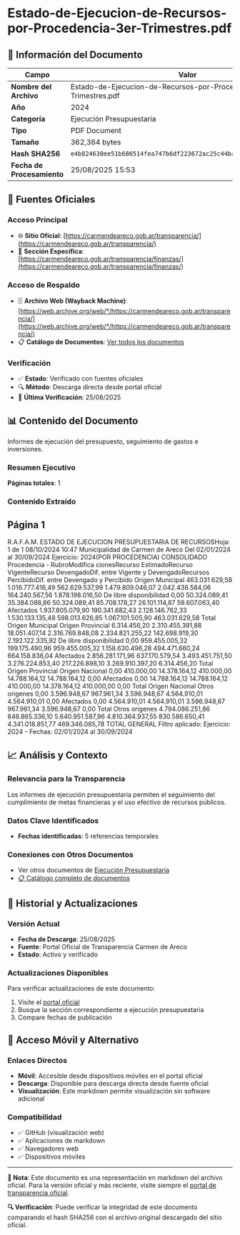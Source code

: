 # Estado-de-Ejecucion-de-Recursos-por-Procedencia-3er-Trimestres.pdf

## 📄 Información del Documento

| Campo | Valor |
|-------|--------|
| **Nombre del Archivo** | Estado-de-Ejecucion-de-Recursos-por-Procedencia-3er-Trimestres.pdf |
| **Año** | 2024 |
| **Categoría** | Ejecución Presupuestaria |
| **Tipo** | PDF Document |
| **Tamaño** | 362,364 bytes |
| **Hash SHA256** | `e4b824630ee51b686514fea747b6df223672ac25c44bad7eb15f326524188a73` |
| **Fecha de Procesamiento** | 25/08/2025 15:53 |

## 🔗 Fuentes Oficiales

### Acceso Principal
- 🌐 **Sitio Oficial**: [https://carmendeareco.gob.ar/transparencia/](https://carmendeareco.gob.ar/transparencia/)
- 📁 **Sección Específica**: [https://carmendeareco.gob.ar/transparencia/finanzas/](https://carmendeareco.gob.ar/transparencia/finanzas/)

### Acceso de Respaldo
- 🗄️ **Archivo Web (Wayback Machine)**: [https://web.archive.org/web/*/https://carmendeareco.gob.ar/transparencia/](https://web.archive.org/web/*/https://carmendeareco.gob.ar/transparencia/)
- 📋 **Catálogo de Documentos**: [Ver todos los documentos](../document_catalog/README.md)

### Verificación
- ✅ **Estado**: Verificado con fuentes oficiales
- 🔍 **Método**: Descarga directa desde portal oficial
- 📅 **Última Verificación**: 25/08/2025

## 📊 Contenido del Documento

Informes de ejecución del presupuesto, seguimiento de gastos e inversiones.

### Resumen Ejecutivo

**Páginas totales**: 1

### Contenido Extraído

## Página 1

R.A.F.A.M.
ESTADO DE EJECUCION PRESUPUESTARIA DE RECURSOSHoja: 1 de 1
08/10/2024 10:47
Municipalidad de
Carmen de Areco Del 02/01/2024 al 30/09/2024 Ejercicio: 2024(POR PROCEDENCIA)
CONSOLIDADO
Procedencia - RubroModifica
cionesRecurso
EstimadoRecurso
VigenteRecurso
DevengadoDif. entre
Vigente y
DevengadoRecursos
PercibidoDif. entre
Devengado y
Percibido
Origen Municipal 
463.031.629,58 1.016.777.416,49 562.629.537,99 1.479.809.046,07 2.042.438.584,06 164.240.567,56 1.878.198.016,50 De libre disponibilidad
0,00 50.324.089,41 35.384.088,86 50.324.089,41 85.708.178,27 26.101.114,87 59.607.063,40 Afectados
1.937.805.079,90 190.341.682,43 2.128.146.762,33 1.530.133.135,48 598.013.626,85 1.067.101.505,90 463.031.629,58 Total Origen Municipal 
Origen Provincial 
6.314.456,20 2.310.455.391,88 18.051.407,14 2.316.769.848,08 2.334.821.255,22 142.698.919,30 2.192.122.335,92 De libre disponibilidad
0,00 959.455.005,32 199.175.490,96 959.455.005,32 1.158.630.496,28 494.471.660,24 664.158.836,04 Afectados
2.856.281.171,96 637.170.579,54 3.493.451.751,50 3.276.224.853,40 217.226.898,10 3.269.910.397,20 6.314.456,20 Total Origen Provincial 
Origen Nacional 
0,00 410.000,00 14.378.164,12 410.000,00 14.788.164,12 14.788.164,12 0,00 Afectados
0,00 14.788.164,12 14.788.164,12 410.000,00 14.378.164,12 410.000,00 0,00 Total Origen Nacional 
Otros origenes 
0,00 3.596.948,67 967.961,34 3.596.948,67 4.564.910,01 4.564.910,01 0,00 Afectados
0,00 4.564.910,01 4.564.910,01 3.596.948,67 967.961,34 3.596.948,67 0,00 Total Otros origenes 
4.794.086.251,86 846.865.336,10 5.640.951.587,96 4.810.364.937,55 830.586.650,41 4.341.018.851,77 469.346.085,78 TOTAL GENERAL
Filtro aplicado: Ejercicio: 2024 -  Fechas: 02/01/2024 al 30/09/2024



## 📈 Análisis y Contexto

### Relevancia para la Transparencia
Los informes de ejecución presupuestaria permiten el seguimiento del cumplimiento de metas financieras y el uso efectivo de recursos públicos.

### Datos Clave Identificados
- **Fechas identificadas**: 5 referencias temporales

### Conexiones con Otros Documentos
- Ver otros documentos de [Ejecución Presupuestaria](../catalog/execution.md)
- [📋 Catálogo completo de documentos](../document_catalog/README.md)

## 🔄 Historial y Actualizaciones

### Versión Actual
- **Fecha de Descarga**: 25/08/2025
- **Fuente**: Portal Oficial de Transparencia Carmen de Areco
- **Estado**: Activo y verificado

### Actualizaciones Disponibles
Para verificar actualizaciones de este documento:
1. Visite el [portal oficial](https://carmendeareco.gob.ar/transparencia/)
2. Busque la sección correspondiente a ejecución presupuestaria
3. Compare fechas de publicación

## 📱 Acceso Móvil y Alternativo

### Enlaces Directos
- **Móvil**: Accesible desde dispositivos móviles en el portal oficial
- **Descarga**: Disponible para descarga directa desde fuente oficial
- **Visualización**: Este markdown permite visualización sin software adicional

### Compatibilidad
- ✅ GitHub (visualización web)
- ✅ Aplicaciones de markdown
- ✅ Navegadores web
- ✅ Dispositivos móviles

---

**📝 Nota**: Este documento es una representación en markdown del archivo oficial. 
Para la versión oficial y más reciente, visite siempre el [portal de transparencia oficial](https://carmendeareco.gob.ar/transparencia/).

**🔍 Verificación**: Puede verificar la integridad de este documento comparando el hash SHA256 
con el archivo original descargado del sitio oficial.
